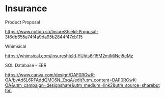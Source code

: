 # Insurance

Product Proposal

https://www.notion.so/InsureShield-Proposal-3f6db655a74f4a9da95b2844f47eb115

Whimsical

https://whimsical.com/insureshield-YUhts6r15M2mtMiNcj5eMz

SQL Database - EER

https://www.canva.com/design/DAF0RGwK-OA/bvAd6L6RFAddQMC6N_ZsqA/edit?utm_content=DAF0RGwK-OA&utm_campaign=designshare&utm_medium=link2&utm_source=sharebutton
